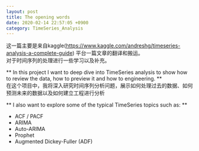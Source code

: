 ```yaml
---
layout: post
title: The opening words
date: 2020-02-14 22:57:05 +0900
category: TimeSeries_Analysis
---
```

这一篇主要是来自kaggle(https://www.kaggle.com/andreshg/timeseries-analysis-a-complete-guide) 平台一篇文章的翻译和搬运。  
对于时间序列的处理进行一些学习以及补充。  

** In this project I want to deep dive into TimeSeries analysis to show how to review the data, how to preview it and how to engineering. **  
在这个项目中，我将深入研究时间序列分析问题，展示如何处理过去的数据、如何预测未来的数据以及如何建立工程进行分析  


** I also want to explore some of the typical TimeSeries topics such as: **  

* ACF / PACF
* ARIMA
* Auto-ARIMA
* Prophet
* Augmented Dickey-Fuller (ADF)
